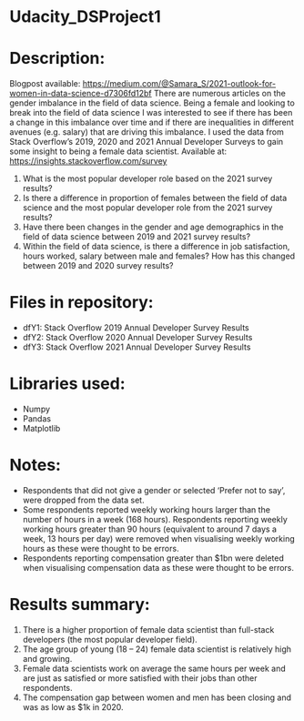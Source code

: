 # Udacity_DSProject1

# Description:
Blogpost available: https://medium.com/@Samara_S/2021-outlook-for-women-in-data-science-d7306fd12bf
There are numerous articles on the gender imbalance in the field of data science. Being a female and looking to break into the field of data science I was interested to see if there has been a change in this imbalance over time and if there are inequalities in different avenues (e.g. salary) that are driving this imbalance. I used the data from Stack Overflow’s 2019, 2020 and 2021 Annual Developer Surveys to gain some insight to being a female  data scientist. 
Available at: https://insights.stackoverflow.com/survey 
1.  What is the most popular developer role based on the 2021 survey results? 
2.	Is there a difference in proportion of females between the field of data science and the most popular developer role from the 2021 survey results?
3.	Have there been changes in the gender and age demographics in the field of data science between 2019 and 2021 survey results?
4.	Within the field of data science, is there a difference in job satisfaction, hours worked, salary between male and females? How has this changed between 2019 and 2020 survey results?

# Files in repository: 
- dfY1: Stack Overflow 2019 Annual Developer Survey Results
- dfY2: Stack Overflow 2020 Annual Developer Survey Results
- dfY3: Stack Overflow 2021 Annual Developer Survey Results

# Libraries used: 
- Numpy
- Pandas
- Matplotlib

# Notes: 
- Respondents that did not give a gender or selected ‘Prefer not to say’, were dropped from the data set. 
- Some respondents reported weekly working hours larger than the number of hours in a week (168 hours). Respondents reporting weekly working hours greater than 90 hours (equivalent to around 7 days a week, 13 hours per day) were removed when visualising weekly working hours as these were thought to be errors. 
-	Respondents reporting compensation greater than $1bn were deleted when visualising compensation data as these were thought to be errors.

# Results summary: 
1.	There is a higher proportion of female data scientist than full-stack developers (the most popular developer field). 
2.	The age group of young (18 – 24) female data scientist is relatively high and growing. 
3.	Female data scientists work on average the same hours per week and are just as satisfied or more satisfied with their jobs than other respondents.
4.	The compensation gap between women and men has been closing and was as low as $1k in 2020.
